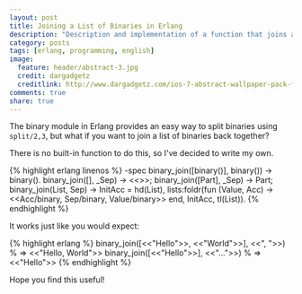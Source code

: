 ```yaml
---
layout: post
title: Joining a List of Binaries in Erlang
description: "Description and implementation of a function that joins a list of binaries."
category: posts
tags: [erlang, programming, english]
image:
  feature: header/abstract-3.jpg
  credit: dargadgetz
  creditlink: http://www.dargadgetz.com/ios-7-abstract-wallpaper-pack-for-iphone-5-and-ipod-touch-retina/
comments: true
share: true
---
```


The binary module in Erlang provides an easy way to split binaries using `split/2,3`, but what if you want to join a list of binaries back together?

There is no built-in function to do this, so I've decided to write my own.

{% highlight erlang linenos %}
-spec binary_join([binary()], binary()) -> binary().
binary_join([], _Sep) ->
  <<>>;
binary_join([Part], _Sep) ->
  Part;
binary_join(List, Sep) ->
  InitAcc = hd(List),
  lists:foldr(fun (Value, Acc) -> <<Acc/binary, Sep/binary, Value/binary>> end, InitAcc, tl(List)).
{% endhighlight %}

It works just like you would expect:

{% highlight erlang %}
binary_join([<<"Hello">>, <<"World">>], <<", ">>) % => <<"Hello, World">>
binary_join([<<"Hello">>], <<"...">>) % => <<"Hello">>
{% endhighlight %}

Hope you find this useful!
